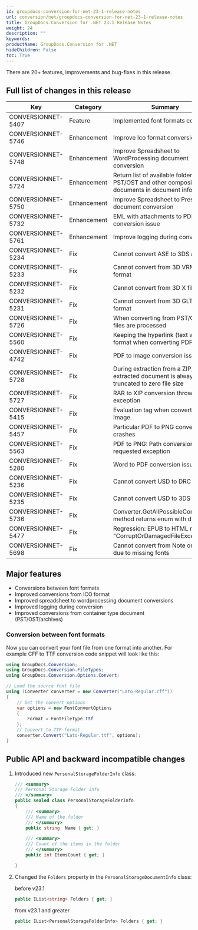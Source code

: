```yaml
---
id: groupdocs-conversion-for-net-23-1-release-notes
url: conversion/net/groupdocs-conversion-for-net-23-1-release-notes
title: GroupDocs.Conversion for .NET 23.1 Release Notes
weight: 24
description: ""
keywords: 
productName: GroupDocs.Conversion for .NET
hideChildren: False
toc: True
---
```


There are 20+ features, improvements and bug-fixes in this release.

## Full list of changes in this release

| Key | Category | Summary |
| --- | --- | --- |
| CONVERSIONNET-5407 | Feature | Implemented font formats conversion |
| CONVERSIONNET-5746 | Enhancement | Improve Ico format conversion |
| CONVERSIONNET-5748 | Enhancement | Improve Spreadsheet to WordProcessing document conversion |
| CONVERSIONNET-5724 | Enhancement | Return list of available folders from PST/OST and other composite documents in document info class |
| CONVERSIONNET-5750 | Enhancement | Improve Spreadsheet to Presentation document conversion |
| CONVERSIONNET-5732 | Enhancement | EML with attachments to PDF conversion issue |
| CONVERSIONNET-5761 | Enhancement | Improve logging during conversion |
| CONVERSIONNET-5234 | Fix | Cannot convert ASE to 3DS and OBJ |
| CONVERSIONNET-5233 | Fix | Cannot convert from 3D VRML file format |
| CONVERSIONNET-5232 | Fix | Cannot convert from 3D X file format |
| CONVERSIONNET-5231 | Fix | Cannot convert from 3D GLTF file format |
| CONVERSIONNET-5726 | Fix | When converting from PST/OST no files are processed |
| CONVERSIONNET-5560 | Fix | Keeping the hyperlink (text with link) format when converting PDF to PPTX |
| CONVERSIONNET-4742 | Fix | PDF to image conversion issue |
| CONVERSIONNET-5728 | Fix | During extraction from a ZIP, last extracted document is always truncated to zero file size |
| CONVERSIONNET-5727 | Fix | RAR to XIP conversion throws exception |
| CONVERSIONNET-5415 | Fix | Evaluation tag when converting to Image |
| CONVERSIONNET-5457 | Fix | Particular PDF to PNG conversion crashes |
| CONVERSIONNET-5563 | Fix | PDF to PNG: Path conversion requested exception |
| CONVERSIONNET-5280 | Fix | Word to PDF conversion issue |
| CONVERSIONNET-5236 | Fix | Cannot convert USD to DRC |
| CONVERSIONNET-5235 | Fix | Cannot convert USD to 3DS |
| CONVERSIONNET-5736 | Fix | Converter.GetAllPossibleConversions method returns enum with duplicates |
| CONVERSIONNET-5477 | Fix | Regression: EPUB to HTML raises "CorruptOrDamagedFileException" |
| CONVERSIONNET-5698 | Fix | Cannot convert from Note on macOS due to missing fonts |

## Major features

* Conversions between font formats
* Improved conversions from ICO format
* Improved spreadsheet to wordprocessing document conversions
* Improved logging during conversion
* Improved conversions from container type document (PST/OST/archives)

### Conversion between font formats
Now you can convert your font file from one format into another.
For example CFF to TTF conversion code snippet will look like this:

```csharp
using GroupDocs.Conversion;
using GroupDocs.Conversion.FileTypes;
using GroupDocs.Conversion.Options.Convert;

// Load the source font file
using (Converter converter = new Converter("Lato-Regular.cff"))
{
    // Set the convert options
    var options = new FontConvertOptions
    {
        Format = FontFileType.Ttf
    };
    // Convert to TTF format
    converter.Convert("Lato-Regular.ttf", options);
}
```

## Public API and backward incompatible changes

1.  Introduced new `PersonalStorageFolderInfo` class:

    ```csharp
    /// <summary>
    /// Personal Storage Folder info
    /// </summary>
    public sealed class PersonalStorageFolderInfo
    {
        /// <summary>
        /// Name of the folder
        /// </summary>
        public string  Name { get; }

        /// <summary>
        /// Count of the items in the folder
        /// </summary>
        public int ItemsCount { get; }

    }
    ```

2.  Changed the `Folders` property  in the `PersonalStorageDocumentInfo` class:
    
    before v23.1

    ```csharp
    public IList<string> Folders { get; }
    ```

    from v23.1 and greater

    ```csharp
    public IList<PersonalStorageFolderInfo> Folders { get; }
    ```

